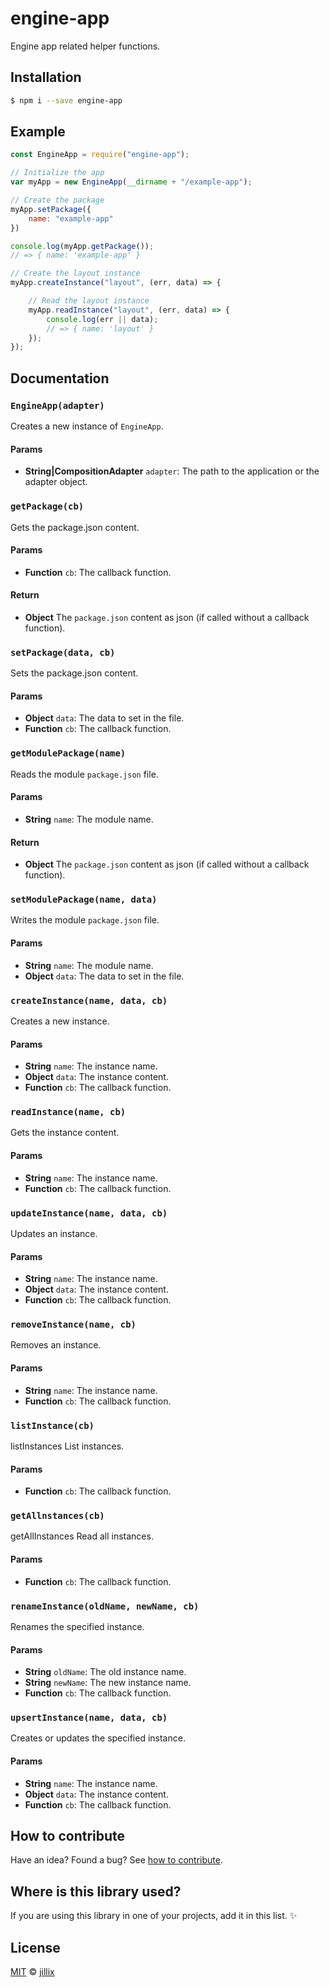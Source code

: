 # engine-app

Engine app related helper functions.

## Installation

```sh
$ npm i --save engine-app
```

## Example

```js
const EngineApp = require("engine-app");

// Initialize the app
var myApp = new EngineApp(__dirname + "/example-app");

// Create the package
myApp.setPackage({
    name: "example-app"
})

console.log(myApp.getPackage());
// => { name: 'example-app' }

// Create the layout instance
myApp.createInstance("layout", (err, data) => {

    // Read the layout instance
    myApp.readInstance("layout", (err, data) => {
        console.log(err || data);
        // => { name: 'layout' }
    });
});
```

## Documentation

### `EngineApp(adapter)`
Creates a new instance of `EngineApp`.

#### Params
- **String|CompositionAdapter** `adapter`: The path to the application or the adapter object.

### `getPackage(cb)`
Gets the package.json content.

#### Params
- **Function** `cb`: The callback function.

#### Return
- **Object** The `package.json` content as json (if called without a callback function).

### `setPackage(data, cb)`
Sets the package.json content.

#### Params
- **Object** `data`: The data to set in the file.
- **Function** `cb`: The callback function.

### `getModulePackage(name)`
Reads the module `package.json` file.

#### Params
- **String** `name`: The module name.

#### Return
- **Object** The `package.json` content as json (if called without a callback function).

### `setModulePackage(name, data)`
Writes the module `package.json` file.

#### Params
- **String** `name`: The module name.
- **Object** `data`: The data to set in the file.

### `createInstance(name, data, cb)`
Creates a new instance.

#### Params
- **String** `name`: The instance name.
- **Object** `data`: The instance content.
- **Function** `cb`: The callback function.

### `readInstance(name, cb)`
Gets the instance content.

#### Params
- **String** `name`: The instance name.
- **Function** `cb`: The callback function.

### `updateInstance(name, data, cb)`
Updates an instance.

#### Params
- **String** `name`: The instance name.
- **Object** `data`: The instance content.
- **Function** `cb`: The callback function.

### `removeInstance(name, cb)`
Removes an instance.

#### Params
- **String** `name`: The instance name.
- **Function** `cb`: The callback function.

### `listInstance(cb)`
listInstances
List instances.

#### Params
- **Function** `cb`: The callback function.

### `getAllnstances(cb)`
getAllInstances
Read all instances.

#### Params
- **Function** `cb`: The callback function.

### `renameInstance(oldName, newName, cb)`
Renames the specified instance.

#### Params
- **String** `oldName`: The old instance name.
- **String** `newName`: The new instance name.
- **Function** `cb`: The callback function.

### `upsertInstance(name, data, cb)`
Creates or updates the specified instance.

#### Params
- **String** `name`: The instance name.
- **Object** `data`: The instance content.
- **Function** `cb`: The callback function.

## How to contribute
Have an idea? Found a bug? See [how to contribute][contributing].

## Where is this library used?
If you are using this library in one of your projects, add it in this list. :sparkles:

## License

[MIT][license] © [jillix][website]

[license]: http://showalicense.com/?fullname=jillix%20%3Ccontact%40jillix.com%3E%20(http%3A%2F%2Fjillix.com)&year=2015#license-mit
[website]: http://jillix.com
[contributing]: /CONTRIBUTING.md
[docs]: /DOCUMENTATION.md